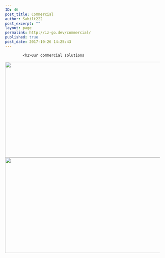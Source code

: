 ```yaml
---
ID: 46
post_title: Commercial
author: Sahilt222
post_excerpt: ""
layout: page
permalink: http://iz-go.dev/commercial/
published: true
post_date: 2017-10-26 14:25:43
---
```


			<h2>Our commercial solutions
</h2>		
		<img width="985" height="310" src="http://iz-go.dev/wp-content/uploads/2017/11/kitchen.png" alt="" srcset="http://iz-go.dev/wp-content/uploads/2017/11/kitchen.png 985w, http://iz-go.dev/wp-content/uploads/2017/11/kitchen-300x94.png 300w, http://iz-go.dev/wp-content/uploads/2017/11/kitchen-768x242.png 768w, http://iz-go.dev/wp-content/uploads/2017/11/kitchen-830x261.png 830w, http://iz-go.dev/wp-content/uploads/2017/11/kitchen-230x72.png 230w, http://iz-go.dev/wp-content/uploads/2017/11/kitchen-350x110.png 350w, http://iz-go.dev/wp-content/uploads/2017/11/kitchen-480x151.png 480w" sizes="(max-width: 985px) 100vw, 985px" />		
		<img width="985" height="310" src="http://iz-go.dev/wp-content/uploads/2017/11/essencial.png" alt="" srcset="http://iz-go.dev/wp-content/uploads/2017/11/essencial.png 985w, http://iz-go.dev/wp-content/uploads/2017/11/essencial-300x94.png 300w, http://iz-go.dev/wp-content/uploads/2017/11/essencial-768x242.png 768w, http://iz-go.dev/wp-content/uploads/2017/11/essencial-830x261.png 830w, http://iz-go.dev/wp-content/uploads/2017/11/essencial-230x72.png 230w, http://iz-go.dev/wp-content/uploads/2017/11/essencial-350x110.png 350w, http://iz-go.dev/wp-content/uploads/2017/11/essencial-480x151.png 480w" sizes="(max-width: 985px) 100vw, 985px" />